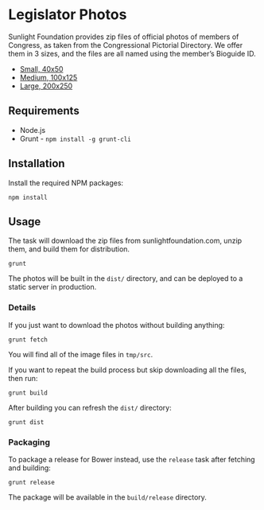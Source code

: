# Legislator Photos

Sunlight Foundation provides zip files of official photos of members of Congress,
as taken from the Congressional Pictorial Directory. We offer them in 3 sizes,
and the files are all named using the member’s Bioguide ID.

* [Small, 40x50](http://assets.sunlightfoundation.com/moc/40x50.zip)
* [Medium, 100x125](http://assets.sunlightfoundation.com/moc/100x125.zip)
* [Large, 200x250](http://assets.sunlightfoundation.com/moc/200x250.zip)

## Requirements

* Node.js
* Grunt - `npm install -g grunt-cli`

## Installation

Install the required NPM packages:

    npm install

## Usage

The task will download the zip files from sunlightfoundation.com, unzip them,
and build them for distribution.

    grunt

The photos will be built in the `dist/` directory, and can be deployed to
a static server in production.

### Details

If you just want to download the photos without building anything:

    grunt fetch

You will find all of the image files in `tmp/src`.

If you want to repeat the build process but skip downloading all the files,
then run:

    grunt build

After building you can refresh the `dist/` directory:

    grunt dist

### Packaging

To package a release for Bower instead, use the `release` task after
fetching and building:

    grunt release

The package will be available in the `build/release` directory.
